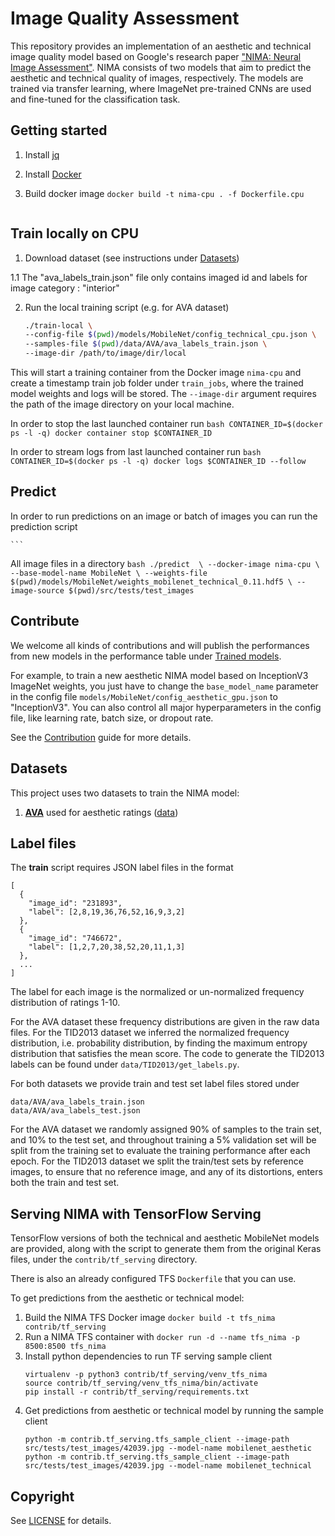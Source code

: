 # Image Quality Assessment


This repository provides an implementation of an aesthetic and technical image quality model based on Google's research paper ["NIMA: Neural Image Assessment"](https://arxiv.org/pdf/1709.05424.pdf). 
NIMA consists of two models that aim to predict the aesthetic and technical quality of images, respectively. The models are trained via transfer learning, where ImageNet pre-trained CNNs are used and fine-tuned for the classification task.



## Getting started

1. Install [jq](https://stedolan.github.io/jq/download/)

2. Install [Docker](https://docs.docker.com/install/)

3. Build docker image `docker build -t nima-cpu . -f Dockerfile.cpu`

    ```
## Train locally on CPU

1. Download dataset (see instructions under [Datasets](#datasets))

1.1 The "ava_labels_train.json" file only contains imaged id and labels for image category : "interior"

2. Run the local training script (e.g. for AVA dataset)
    ```bash
    ./train-local \
    --config-file $(pwd)/models/MobileNet/config_technical_cpu.json \
    --samples-file $(pwd)/data/AVA/ava_labels_train.json \
    --image-dir /path/to/image/dir/local
    ```
This will start a training container from the Docker image `nima-cpu` and create a timestamp train job folder under `train_jobs`, where the trained model weights and logs will be stored. The `--image-dir` argument requires the path of the image directory on your local machine.

In order to stop the last launched container run
    ```bash
    CONTAINER_ID=$(docker ps -l -q)
    docker container stop $CONTAINER_ID
    ```

In order to stream logs from last launched container run
    ```bash
    CONTAINER_ID=$(docker ps -l -q)
    docker logs $CONTAINER_ID --follow
    ```

## Predict
In order to run predictions on an image or batch of images you can run the prediction script

    ```
All image files in a directory
    ```bash
    ./predict  \
    --docker-image nima-cpu \
    --base-model-name MobileNet \
    --weights-file $(pwd)/models/MobileNet/weights_mobilenet_technical_0.11.hdf5 \
    --image-source $(pwd)/src/tests/test_images
    ```
## Contribute
We welcome all kinds of contributions and will publish the performances from new models in the performance table under [Trained models](#trained-models).

For example, to train a new aesthetic NIMA model based on InceptionV3 ImageNet weights, you just have to change the `base_model_name` parameter in the config file `models/MobileNet/config_aesthetic_gpu.json` to "InceptionV3". You can also control all major hyperparameters in the config file, like learning rate, batch size, or dropout rate.

See the [Contribution](CONTRIBUTING.md) guide for more details.

## Datasets
This project uses two datasets to train the NIMA model:

1. [**AVA**](https://github.com/ylogx/aesthetics/tree/master/data/ava) used for aesthetic ratings ([data](http://academictorrents.com/details/71631f83b11d3d79d8f84efe0a7e12f0ac001460))


## Label files
The **train** script requires JSON label files in the format
```
[
  {
    "image_id": "231893",
    "label": [2,8,19,36,76,52,16,9,3,2]
  },
  {
    "image_id": "746672",
    "label": [1,2,7,20,38,52,20,11,1,3]
  },
  ...
]
```

The label for each image is the normalized or un-normalized frequency distribution of ratings 1-10.

For the AVA dataset these frequency distributions are given in the raw data files. For the TID2013 dataset we inferred the normalized frequency distribution, i.e. probability distribution, by finding the maximum entropy distribution that satisfies the mean score. The code to generate the TID2013 labels can be found under `data/TID2013/get_labels.py`.

For both datasets we provide train and test set label files stored under
```
data/AVA/ava_labels_train.json
data/AVA/ava_labels_test.json
```


For the AVA dataset we randomly assigned 90% of samples to the train set, and 10% to the test set, and throughout training a 5% validation set will be split from the training set to evaluate the training performance after each epoch. For the TID2013 dataset we split the train/test sets by reference images, to ensure that no reference image, and any of its distortions, enters both the train and test set.

## Serving NIMA with TensorFlow Serving
TensorFlow versions of both the technical and aesthetic MobileNet models are provided,
along with the script to generate them from the original Keras files, under the `contrib/tf_serving` directory.

There is also an already configured TFS `Dockerfile` that you can use.

To get predictions from the aesthetic or technical model:
1. Build the NIMA TFS Docker image `docker build -t tfs_nima contrib/tf_serving`
2. Run a NIMA TFS container with `docker run -d --name tfs_nima -p 8500:8500 tfs_nima`
3. Install python dependencies to run TF serving sample client
    ```
    virtualenv -p python3 contrib/tf_serving/venv_tfs_nima
    source contrib/tf_serving/venv_tfs_nima/bin/activate
    pip install -r contrib/tf_serving/requirements.txt
    ```
4. Get predictions from aesthetic or technical model by running the sample client
    ```
    python -m contrib.tf_serving.tfs_sample_client --image-path src/tests/test_images/42039.jpg --model-name mobilenet_aesthetic
    python -m contrib.tf_serving.tfs_sample_client --image-path src/tests/test_images/42039.jpg --model-name mobilenet_technical
    ```



## Copyright

See [LICENSE](LICENSE) for details.
